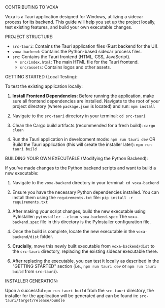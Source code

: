 CONTRIBUTING TO VOXA

Voxa is a Tauri application designed for Windows, utilizing a sidecar process for its backend. This guide will help you set up the project locally, test existing features, and build your own executable changes.

PROJECT STRUCTURE:
- `src-tauri`: Contains the Tauri application files (Rust backend for the UI).
- `voxa-backend`: Contains the Python-based sidecar process files.
- `src`: Contains the Tauri frontend (HTML, CSS, JavaScript).
  - `src/index.html`: The main HTML file for the Tauri frontend.
  - `src/assets`: Contains logos and other assets.

GETTING STARTED (Local Testing):

To test the existing application locally:

1. **Install Frontend Dependencies:**
   Before running the application, make sure all frontend dependencies are installed. Navigate to the root of your project directory (where `package.json` is located) and run:
   `npm install`

2. Navigate to the `src-tauri` directory in your terminal:
   `cd src-tauri`

3. Clean the Cargo build artifacts (recommended for a fresh build):
   `cargo clean`

4. Run the Tauri application in development mode:
   `npm run tauri dev`
   OR
   Build the Tauri application (this will create the installer later):
   `npm run tauri build`

BUILDING YOUR OWN EXECUTABLE (Modifying the Python Backend):

If you've made changes to the Python backend scripts and want to build a new executable:

1. Navigate to the `voxa-backend` directory in your terminal:
   `cd voxa-backend`

2. Ensure you have the necessary Python dependencies installed. You can install them using the `requirements.txt` file:
   `pip install -r requirements.txt`

3. After making your script changes, build the new executable using PyInstaller:
   `pyinstaller --clean voxa-backend.spec`
   The `voxa-backend.spec` file in this directory is the PyInstaller configuration file.

4. Once the build is complete, locate the new executable in the `voxa-backend/dist` folder.

5. **Crucially**, move this newly built executable from `voxa-backend/dist` to the `src-tauri` directory, replacing the existing sidecar executable there.

6. After replacing the executable, you can test it locally as described in the "GETTING STARTED" section (i.e., `npm run tauri dev` or `npm run tauri build` from `src-tauri`).

INSTALLER GENERATION:

Upon a successful `npm run tauri build` from the `src-tauri` directory, the installer for the application will be generated and can be found in:
`src-tauri/target/release/bundle`
